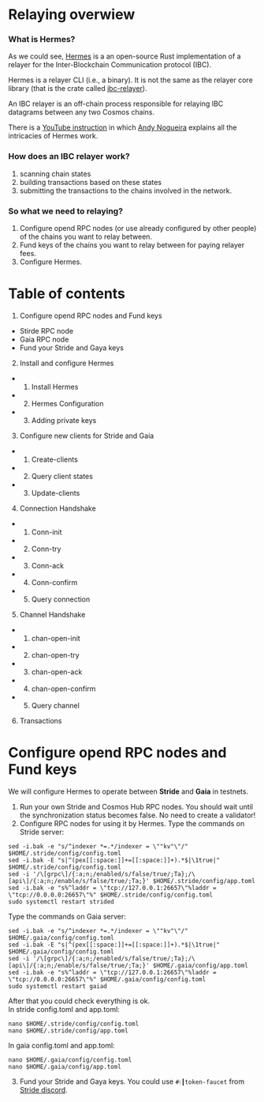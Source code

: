 # Relaying overwiew
### What is Hermes?
As we could see, [Hermes](https://hermes.informal.systems/relayer.html) is a an open-source Rust implementation of a relayer for the Inter-Blockchain Communication protocol (IBC).

Hermes is a relayer CLI (i.e., a binary). It is not the same as the relayer core library (that is the crate called [ibc-relayer](https://crates.io/crates/ibc-relayer)).

An IBC relayer is an off-chain process responsible for relaying IBC datagrams between any two Cosmos chains.

There is a [YouTube instruction](https://www.youtube.com/watch?v=_xQDTj1PcEw) in which [Andy Nogueira](https://github.com/andynog) explains all the intricacies of Hermes work.

### How does an IBC relayer work?
1. scanning chain states
2. building transactions based on these states
3. submitting the transactions to the chains involved in the network.

### So what we need to relaying?
1. Configure opend RPC nodes (or use already configured by other people) of the chains you want to relay between.
2. Fund keys of the chains you want to relay between for paying relayer fees.
3. Configure Hermes.

# Table of contents

1. Configure opend RPC nodes and Fund keys
  - Stirde RPC node
  - Gaia RPC node
  - Fund your Stride and Gaya keys
2. Install and configure Hermes
- 1. Install Hermes
- 2. Hermes Configuration
- 3. Adding private keys
3. Configure new clients for Stride and Gaia
- 1. Create-clients
- 2. Query client states
- 3. Update-clients
4. Connection Handshake
- 1. Conn-init
- 2. Conn-try
- 3. Conn-ack
- 4. Conn-confirm
- 5. Query connection
5. Channel Handshake
- 1. chan-open-init
- 2. chan-open-try
- 3. chan-open-ack
- 4. chan-open-confirm
- 5. Query channel
6. Transactions

# Configure opend RPC nodes and Fund keys
We will configure Hermes to operate between **Stride** and **Gaia** in testnets.
1. Run your own Stride and Cosmos Hub RPC nodes. You should wait until the synchronization status becomes false. No need to create a validator!
2. Configure RPC nodes for using it by Hermes.
Type the commands on Stride server:
```
sed -i.bak -e "s/^indexer *=.*/indexer = \""kv"\"/" $HOME/.stride/config/config.toml
sed -i.bak -E "s|^(pex[[:space:]]+=[[:space:]]+).*$|\1true|" $HOME/.stride/config/config.toml
sed -i '/\[grpc\]/{:a;n;/enabled/s/false/true/;Ta};/\[api\]/{:a;n;/enable/s/false/true/;Ta;}' $HOME/.stride/config/app.toml
sed -i.bak -e "s%^laddr = \"tcp://127.0.0.1:26657\"%laddr = \"tcp://0.0.0.0:26657\"%" $HOME/.stride/config/config.toml
sudo systemctl restart strided
```
Type the commands on Gaia server:
```
sed -i.bak -e "s/^indexer *=.*/indexer = \""kv"\"/" $HOME/.gaia/config/config.toml
sed -i.bak -E "s|^(pex[[:space:]]+=[[:space:]]+).*$|\1true|" $HOME/.gaia/config/config.toml
sed -i '/\[grpc\]/{:a;n;/enabled/s/false/true/;Ta};/\[api\]/{:a;n;/enable/s/false/true/;Ta;}' $HOME/.gaia/config/app.toml
sed -i.bak -e "s%^laddr = \"tcp://127.0.0.1:26657\"%laddr = \"tcp://0.0.0.0:26657\"%" $HOME/.gaia/config/config.toml
sudo systemctl restart gaiad
```
After that you could check everything is ok.  
In stride config.toml and app.toml:
```
nano $HOME/.stride/config/config.toml
nano $HOME/.stride/config/app.toml
```
In gaia config.toml and app.toml:
```
nano $HOME/.gaia/config/config.toml
nano $HOME/.gaia/config/app.toml
```
3. Fund your Stride and Gaya keys.
You could use `#💧┃token-faucet` from [Stride discord](https://discord.gg/9wwHHnt3cV).

















